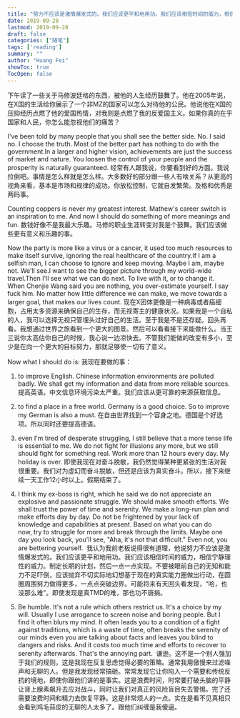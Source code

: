 ```yaml
---
title: "努力不应该是激情爆发式的。我们应该更平和地用功。我们应该相信时间的威力，相信宁静理性的威力。制定长期的计划，然后一点一点实现。不要被眼前自己的无知和能力不足吓倒，应该抛弃"
date: 2019-09-28
lastmod: 2019-09-28
draft: false
categories: ["随笔"]
tags: ['reading']
summary: ""
author: "Huang Fei"
showToc: true
TocOpen: false
---
```


下午读了一些关于马修波廷格的东西，被他的人生经历鼓舞了。他在2005年说，在X国的生活给你展示了一个非MZ的国家可以怎么对待他的公民。他说他在X国的压抑经历点燃了他的爱国热情，对我则是点燃了我的反爱国主义。如果你真的在乎国家和人民，你怎么能忽视他们的痛苦？

I've been told by many people that you shall see the better side. No. I said no. I choose the truth. Most of the better part has nothing to do with the government.In a larger and higher vision, achievements are just the success of market and nature. You loosen the control of your people and the prosperity is naturally guaranteed.
经常有人跟我说，你要看到好的方面。我说拉倒吧。事情是怎么样就是怎么样。大多数好的部分跟一些人有啥关系？从更高的视角来看，基本是市场和规律的成功。你放松控制，它就自发繁荣。及格和优秀是两码事。

Counting coppers is never my greatest interest. Mathew's career switch is an inspiration to me. And now I should do something of more meanings and fun.
数钱好像不是我最大乐趣。马修的职业生涯转变对我是个鼓舞。我们应该做些更有意义和乐趣的事。

Now the party is more like a virus or a cancer, it used too much resources to make itself survive, ignoring the real healthcare of the country.If I am a selfish man, I can choose to ignore and keep moving. Maybe I am, maybe not. We'll see.I want to see the bigger picture through my world-wide travel.Then I'll see what we can do next. To live with it, or to change it. When Chenjie Wang said you are nothing, you over-estimate yourself. I say fuck him. No matter how little difference we can make, we move towards a larger goal, that makes our lives count.
现在X团体更像是一种病毒或者癌细胞，占用太多资源来确保自己的生存，而无视寄主的健康状况。如果我是一个自私的人，我可以选择无视只管埋头过好自己的生活。至于我是不是还存疑。回头再看。我想通过世界之旅看到一个更大的图景。然后可以看看接下来能做什么。当王三说你太高估你自己的时候，我心说一边凉快去。不管我们能做的改变有多小，至少是在向一个更大的目标努力，那就足够使一切有了意义。

Now what I should do is:
我现在要做的事：

1. to improve English. Chinese information environments are polluted badly. We shall get my information and data from more reliable sources.
提高英语。中文信息环境污染太严重。我们应该从更可靠的来源获取信息。

2. to find a place in a free world. Germany is a good choice. So to improve my German is also a must.
在自由世界找到一个容身之地。德国是个好选项。所以同时还要提高德语。

3. even I'm tired of desperate struggling, I still believe that a more tense life is essential to me. We do not fight for illusions any more, but we still should fight for something real. Work more than 12 hours every day. My holiday is over.
即使我现在对奋斗脱敏，我仍然觉得某种更紧张的生活对我很重要。我们对为虚幻而奋斗脱敏，但还是应该为真实奋斗。所以，接下来继续一天工作12小时以上。假期结束了。

4. I think my ex-boss is right, which he said we do not appreciate an explosive and passionate struggle. We should make smooth efforts. We shall trust the power of time and serenity. We make a long-run plan and make efforts day by day. Do not be frightened by your lack of knowledge and capabilities at present. Based on what you can do now, try to struggle for more and break through the limits. Maybe one day you look back, you'll see, "Aha, it's not that difficult." Even not, you are bettering yourself. 
我认为我前老板说得很有道理，他说努力不应该是激情爆发式的。我们应该更平和地用功。我们应该相信时间的威力，相信宁静理性的威力。制定长期的计划，然后一点一点实现。不要被眼前自己的无知和能力不足吓倒，应该抛弃不切实际地幻想基于现在的真实能力圈做出行动，在圆圈周围努力做得更多，一点点突破边界。可能将来有天回头看发现，“哈，也没那么难”。即使发现是真TMD的难，那也功不唐捐。

5. Be humble. It's not a rule which others restrict us. It's a choice by my will. Usually I use arrogance to screen noise and boring people. But I find it often blurs my mind. It often leads you to a condition of a fight against traditions, which is a waste of time, often breaks the serenity of our minds even you are talking about facts and leaves you blind to dangers and risks. And it costs too much time and efforts to recover to serenity afterwards. That's the annoying part. 
谦逊。这不是一个别人强加于我们的规则，这是我现在反复思虑觉得必要的策略。通常我用傲慢来过滤噪声和无聊的人。但是我发现经常搞砸。常常发现它让你陷入一个需要和传统反抗的境地，即使你跟他们讲的是事实。这是浪费时间，时常要打破头脑的平静让肾上腺素飙升去应对战斗，同时让我们对真正的风险盲目失去警惕。完了还需要浪费时间和精力去恢复平静。这是非常烦人的一点。实在是看不见真相只会看到鸡毛蒜皮的无聊的人太多了。跟他们纠缠是我傻逼。
